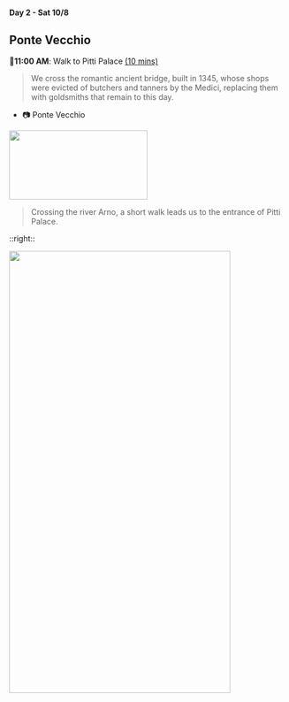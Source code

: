 #### Day 2 - Sat 10/8
## Ponte Vecchio 

🚶**11:00 AM**: Walk to Pitti Palace [(10 mins)](https://goo.gl/maps/DzviAUZLp9neK5zWA)

> We cross the romantic ancient bridge, built in 1345, whose shops were evicted of butchers and tanners by the Medici, replacing them with goldsmiths that remain to this day.

- 📷 Ponte Vecchio 
<img src="/ponte-vecchio.jpg" height="125" width="250">

<br>

> Crossing the river Arno, a short walk leads us to the entrance of Pitti Palace. 

::right::

<img src="/florence-oltrarno.jpg" height="800" width="400" style="margin:auto"/>